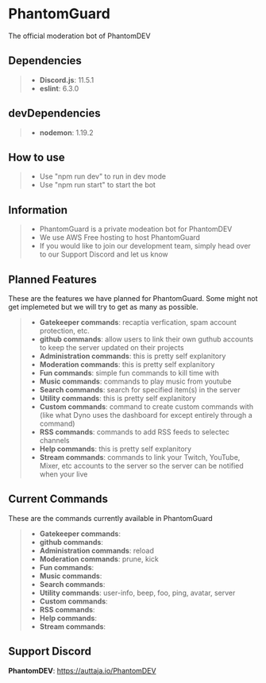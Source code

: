 # PhantomGuard
 The official moderation bot of PhantomDEV

## Dependencies
>- **Discord.js**: 11.5.1
>- **eslint**: 6.3.0

## devDependencies
>- **nodemon**: 1.19.2

## How to use
>- Use "npm run dev" to run in dev mode
>- Use "npm run start" to start the bot

## Information
>- PhantomGuard is a private modeation bot for PhantomDEV
>- We use AWS Free hosting to host PhantomGuard
>- If you would like to join our development team, simply head over to our Support Discord and let us know

## Planned Features
These are the features we have planned for PhantomGuard. Some might not get implemeted but we will try to get as many as possible.
>- **Gatekeeper commands**: recaptia verfication, spam account protection, etc.
>- **github commands**: allow users to link their own guthub accounts to keep the server updated on their projects
>- **Administration commands**: this is pretty self explanitory
>- **Moderation commands**: this is pretty self explanitory
>- **Fun commands**: simple fun commands to kill time with
>- **Music commands**: commands to play music from youtube
>- **Search commands**: search for specified item(s) in the server
>- **Utility commands**: this is pretty self explanitory
>- **Custom commands**: command to create custom commands with (like what Dyno uses the dashboard for except entirely through a command)
>- **RSS commands**: commands to add RSS feeds to selectec channels
>- **Help commands**: this is pretty self explanitory
>- **Stream commands**: commands to link your Twitch, YouTube, Mixer, etc accounts to the server so the server can be notified when your live

## Current Commands
These are the commands currently available in PhantomGuard
>- **Gatekeeper commands**: 
>- **github commands**:
>- **Administration commands**: reload
>- **Moderation commands**: prune, kick 
>- **Fun commands**:
>- **Music commands**:
>- **Search commands**:
>- **Utility commands**: user-info, beep, foo, ping, avatar, server
>- **Custom commands**:
>- **RSS commands**:
>- **Help commands**:
>- **Stream commands**:

## Support Discord
**PhantomDEV**: https://auttaja.io/PhantomDEV
